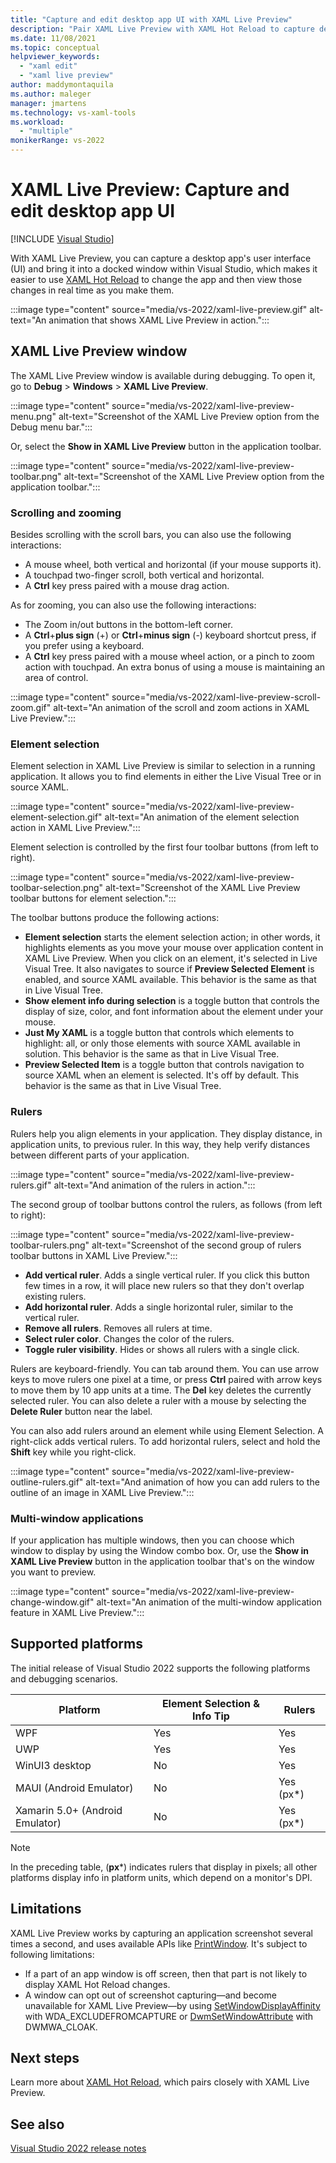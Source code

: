 ```yaml
---
title: "Capture and edit desktop app UI with XAML Live Preview"
description: "Pair XAML Live Preview with XAML Hot Reload to capture desktop app UI, make iterative changes to it in Visual Studio, and then view those changes in real time."
ms.date: 11/08/2021
ms.topic: conceptual
helpviewer_keywords:
  - "xaml edit"
  - "xaml live preview"
author: maddymontaquila
ms.author: maleger
manager: jmartens
ms.technology: vs-xaml-tools
ms.workload:
  - "multiple"
monikerRange: vs-2022
---
```

# XAML Live Preview: Capture and edit desktop app UI

 [!INCLUDE [Visual Studio](~/includes/applies-to-version/vs-windows-only.md)]

With XAML Live Preview, you can capture a desktop app's user interface (UI) and bring it into a docked window within Visual Studio, which makes it easier to use [XAML Hot Reload](xaml-hot-reload.md) to change the app and then view those changes in real time as you make them.

:::image type="content" source="media/vs-2022/xaml-live-preview.gif" alt-text="An animation that shows XAML Live Preview in action.":::

## XAML Live Preview window

The XAML Live Preview window is available during debugging. To open it, go to **Debug** > **Windows** > **XAML Live Preview**.

:::image type="content" source="media/vs-2022/xaml-live-preview-menu.png" alt-text="Screenshot of the XAML Live Preview option from the Debug menu bar.":::

Or, select the **Show in XAML Live Preview** button in the application toolbar.

:::image type="content" source="media/vs-2022/xaml-live-preview-toolbar.png" alt-text="Screenshot of the XAML Live Preview option from the application toolbar.":::

### Scrolling and zooming

Besides scrolling with the scroll bars, you can also use the following interactions:

- A mouse wheel, both vertical and horizontal (if your mouse supports it).
- A touchpad two-finger scroll, both vertical and horizontal.
- A **Ctrl** key press paired with a mouse drag action.

As for zooming, you can also use the following interactions:

- The Zoom in/out buttons in the bottom-left corner.
- A **Ctrl**+**plus sign** (+) or **Ctrl**+**minus sign** (-) keyboard shortcut press, if you prefer using a keyboard.
- A **Ctrl** key press paired with a mouse wheel action, or a pinch to zoom action with touchpad. An extra bonus of using a mouse is maintaining an area of control.

:::image type="content" source="media/vs-2022/xaml-live-preview-scroll-zoom.gif" alt-text="An animation of the scroll and zoom actions in XAML Live Preview.":::

### Element selection

Element selection in XAML Live Preview is similar to selection in a running application. It allows you to find elements in either the Live Visual Tree or in source XAML.

:::image type="content" source="media/vs-2022/xaml-live-preview-element-selection.gif" alt-text="An animation of the element selection action in XAML Live Preview.":::

Element selection is controlled by the first four toolbar buttons (from left to right).

:::image type="content" source="media/vs-2022/xaml-live-preview-toolbar-selection.png" alt-text="Screenshot of the XAML Live Preview toolbar buttons for element selection.":::

The toolbar buttons produce the following actions:

- **Element selection** starts the element selection action; in other words, it highlights elements as you move your mouse over application content in XAML Live Preview. When you click on an element, it's selected in Live Visual Tree. It also navigates to source if **Preview Selected Element** is enabled, and source XAML available. This behavior is the same as that in Live Visual Tree.
- **Show element info during selection** is a toggle button that controls the display of size, color, and font information about the element under your mouse.
- **Just My XAML** is a toggle button that controls which elements to highlight: all, or only those elements with source XAML available in solution. This behavior is the same as that in Live Visual Tree.
- **Preview Selected Item** is a toggle button that controls navigation to source XAML when an element is selected. It's off by default. This behavior is the same as that in Live Visual Tree.

### Rulers

Rulers help you align elements in your application. They display distance, in application units, to previous ruler. In this way, they help verify distances between different parts of your application.

:::image type="content" source="media/vs-2022/xaml-live-preview-rulers.gif" alt-text="And animation of the rulers in action.":::

The second group of toolbar buttons control the rulers, as follows (from left to right):

:::image type="content" source="media/vs-2022/xaml-live-preview-toolbar-rulers.png" alt-text="Screenshot of the second group of rulers toolbar buttons in XAML Live Preview.":::

- **Add vertical ruler**. Adds a single vertical ruler. If you click this button few times in a row, it will place new rulers so that they don't overlap existing rulers.
- **Add horizontal ruler**. Adds a single horizontal ruler, similar to the vertical ruler.
- **Remove all rulers**. Removes all rulers at time.
- **Select ruler color**. Changes the color of the rulers.
- **Toggle ruler visibility**. Hides or shows all rulers with a single click.

Rulers are keyboard-friendly. You can tab around them. You can use arrow keys to move rulers one pixel at a time, or press **Ctrl** paired with arrow keys to move them by 10 app units at a time. The **Del** key deletes the currently selected ruler. You can also delete a ruler with a mouse by selecting the **Delete Ruler** button near the label.

You can also add rulers around an element while using Element Selection. A right-click adds vertical rulers. To add horizontal rulers, select and hold the **Shift** key while you right-click.

:::image type="content" source="media/vs-2022/xaml-live-preview-outline-rulers.gif" alt-text="And animation of how you can add rulers to the outline of an image in XAML Live Preview.":::

### Multi-window applications

If your application has multiple windows, then you can choose which window to display by using the Window combo box. Or, use the **Show in XAML Live Preview** button in the application toolbar that's on the window you want to preview.

:::image type="content" source="media/vs-2022/xaml-live-preview-change-window.gif" alt-text="An animation of the multi-window application feature in XAML Live Preview.":::

## Supported platforms

The initial release of Visual Studio 2022 supports the following platforms and debugging scenarios.

|Platform  |Element Selection & Info Tip  |Rulers  |
|---------|---------|---------|
|WPF      |Yes         |Yes         |
|UWP      |Yes         |Yes         |
|WinUI3 desktop     |No         |Yes         |
|MAUI (Android Emulator)     |No         |Yes (px*)         |
|Xamarin 5.0+ (Android Emulator)     |No          |Yes (px*)         |

> [!NOTE]
> In the preceding table, (**px***) indicates rulers that display in pixels; all other platforms display info in platform units, which depend on a monitor's DPI.

## Limitations

XAML Live Preview works by capturing an application screenshot several times a second, and uses available APIs like [PrintWindow](/windows/win32/api/winuser/nf-winuser-printwindow). It's subject to following limitations:

- If a part of an app window is off screen, then that part is not likely to display XAML Hot Reload changes.
- A window can opt out of screenshot capturing&mdash;and become unavailable for XAML Live Preview&mdash;by using [SetWindowDisplayAffinity](/windows/win32/api/winuser/nf-winuser-setwindowdisplayaffinity) with WDA_EXCLUDEFROMCAPTURE or [DwmSetWindowAttribute](/windows/win32/api/dwmapi/nf-dwmapi-dwmsetwindowattribute) with DWMWA_CLOAK.

## Next steps

Learn more about [XAML Hot Reload](xaml-hot-reload.md), which pairs closely with XAML Live Preview.

## See also

[Visual Studio 2022 release notes](/visualstudio/releases/2022/release-notes)
